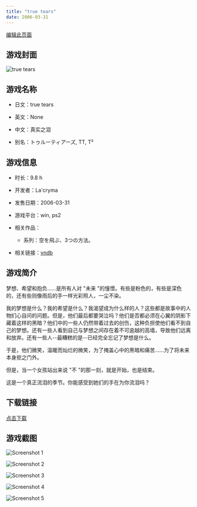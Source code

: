 ```yaml
---
title: "true tears"
date: 2006-03-31
---
```

[编辑此页面](https://github.com/ACG-3/ADV3-source/blob/main/source/_posts/true%20tears.md)

## 游戏封面

![true tears](https%3A//pan.timero.xyz/onedrive/img_lib_001/true%20tears_cover.avif)


## 游戏名称

- 日文：true tears
- 英文：None
- 中文：真实之泪

- 别名：トゥルーティアーズ, TT, T²


## 游戏信息

- 时长：9.8 h
- 开发者：La'cryma
- 发售日期：2006-03-31
- 游戏平台：win, ps2
- 相关作品：
   - 系列：空を飛ぶ、3つの方法。

- 相关链接：[vndb](https://vndb.org/v79)


## 游戏简介

梦想、希望和抱负......是所有人对 "未来 "的憧憬。有些是粉色的，有些是深色的，还有些则像雨后的手一样光彩照人，一尘不染。

我的梦想是什么？我的希望是什么？我渴望成为什么样的人？这些都是故事中的人物扪心自问的问题。但是，他们最后都要哭泣吗？他们是否都必须在心翼的阴影下藏着这样的黑暗？他们中的一些人仍然带着过去的创伤，这种负担使他们看不到自己的梦想。还有一些人看到自己与梦想之间存在着不可逾越的高墙，导致他们远离和放弃。还有一些人--最糟糕的是--已经完全忘记了梦想是什么。

于是，他们微笑，温暖而灿烂的微笑，为了掩盖心中的黑暗和痛苦......为了将未来本身拒之门外。

但是，当一个女孩站出来说 "不 "的那一刻，就是开始，也是结束。

这是一个真正流泪的季节。你能感受到她们的手在为你流泪吗？




## 下载链接

[点击下载](https://pan.timero.xyz/onedrive/adv_lib_001/true%20tears)


## 游戏截图


![Screenshot 1](https%3A//pan.timero.xyz/onedrive/img_lib_001/true%20tears_Screenshot_1.avif)

![Screenshot 2](https%3A//pan.timero.xyz/onedrive/img_lib_001/true%20tears_Screenshot_2.avif)

![Screenshot 3](https%3A//pan.timero.xyz/onedrive/img_lib_001/true%20tears_Screenshot_3.avif)

![Screenshot 4](https%3A//pan.timero.xyz/onedrive/img_lib_001/true%20tears_Screenshot_4.avif)

![Screenshot 5](https%3A//pan.timero.xyz/onedrive/img_lib_001/true%20tears_Screenshot_5.avif)

